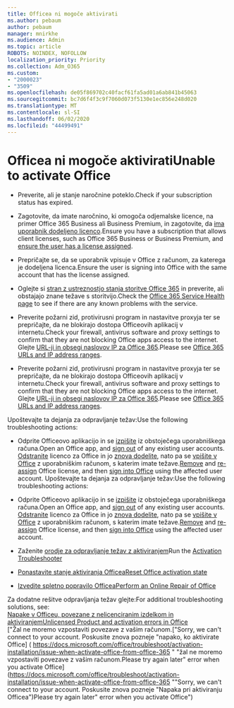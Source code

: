 ```yaml
---
title: Officea ni mogoče aktivirati
ms.author: pebaum
author: pebaum
manager: mnirkhe
ms.audience: Admin
ms.topic: article
ROBOTS: NOINDEX, NOFOLLOW
localization_priority: Priority
ms.collection: Adm_O365
ms.custom:
- "2000023"
- "3509"
ms.openlocfilehash: de05f869702c40facf61fa5ad01a6ab841b45063
ms.sourcegitcommit: bc7d6f4f3c9f7060d073f5130e1ec856e248d020
ms.translationtype: MT
ms.contentlocale: sl-SI
ms.lasthandoff: 06/02/2020
ms.locfileid: "44499491"
---
```

# <a name="unable-to-activate-office"></a><span data-ttu-id="dcf23-102">Officea ni mogoče aktivirati</span><span class="sxs-lookup"><span data-stu-id="dcf23-102">Unable to activate Office</span></span>

- <span data-ttu-id="dcf23-103">Preverite, ali je stanje naročnine poteklo.</span><span class="sxs-lookup"><span data-stu-id="dcf23-103">Check if your subscription status has expired.</span></span>
- <span data-ttu-id="dcf23-104">Zagotovite, da imate naročnino, ki omogoča odjemalske licence, na primer Office 365 Business ali Business Premium, in zagotovite, da [ima uporabnik dodeljeno licenco](https://docs.microsoft.com/microsoft-365/admin/subscriptions-and-billing/assign-licenses-to-users).</span><span class="sxs-lookup"><span data-stu-id="dcf23-104">Ensure you have a subscription that allows client licenses, such as Office 365 Business or Business Premium, and [ensure the user has a license assigned](https://docs.microsoft.com/microsoft-365/admin/subscriptions-and-billing/assign-licenses-to-users).</span></span>
- <span data-ttu-id="dcf23-105">Prepričajte se, da se uporabnik vpisuje v Office z računom, za katerega je dodeljena licenca.</span><span class="sxs-lookup"><span data-stu-id="dcf23-105">Ensure the user is signing into Office with the same account that has the license assigned.</span></span>
- <span data-ttu-id="dcf23-106">Oglejte si [stran z ustreznostjo stanja storitve Office 365](https://docs.microsoft.com/office365/enterprise/view-service-health) in preverite, ali obstajajo znane težave s storitvijo.</span><span class="sxs-lookup"><span data-stu-id="dcf23-106">Check the [Office 365 Service Health page](https://docs.microsoft.com/office365/enterprise/view-service-health) to see if there are any known problems with the service.</span></span>
- <span data-ttu-id="dcf23-107">Preverite požarni zid, protivirusni program in nastavitve proxyja ter se prepričajte, da ne blokirajo dostopa Officeovih aplikacij v internetu.</span><span class="sxs-lookup"><span data-stu-id="dcf23-107">Check your firewall, antivirus software and proxy settings to confirm that they are not blocking Office apps access to the internet.</span></span> <span data-ttu-id="dcf23-108">Glejte [URL-ji in obsegi naslovov IP za Office 365](https://docs.microsoft.com/office365/enterprise/urls-and-ip-address-ranges "URL-ji in obsegi naslovov IP za Office 365").</span><span class="sxs-lookup"><span data-stu-id="dcf23-108">Please see [Office 365 URLs and IP address ranges](https://docs.microsoft.com/office365/enterprise/urls-and-ip-address-ranges "Office 365 URLs and IP address ranges").</span></span>

- <span data-ttu-id="dcf23-109">Preverite požarni zid, protivirusni program in nastavitve proxyja ter se prepričajte, da ne blokirajo dostopa Officeovih aplikacij v internetu.</span><span class="sxs-lookup"><span data-stu-id="dcf23-109">Check your firewall, antivirus software and proxy settings to confirm that they are not blocking Office apps access to the internet.</span></span> <span data-ttu-id="dcf23-110">Glejte [URL-ji in obsegi naslovov IP za Office 365](https://docs.microsoft.com/office365/enterprise/urls-and-ip-address-ranges).</span><span class="sxs-lookup"><span data-stu-id="dcf23-110">Please see [Office 365 URLs and IP address ranges](https://docs.microsoft.com/office365/enterprise/urls-and-ip-address-ranges).</span></span>

<span data-ttu-id="dcf23-111">Upoštevajte ta dejanja za odpravljanje težav:</span><span class="sxs-lookup"><span data-stu-id="dcf23-111">Use the following troubleshooting actions:</span></span> 

- <span data-ttu-id="dcf23-112">Odprite Officeovo aplikacijo in se [izpišite](https://support.office.com/article/5a20dc11-47e9-4b6f-945d-478cb6d92071) iz obstoječega uporabniškega računa.</span><span class="sxs-lookup"><span data-stu-id="dcf23-112">Open an Office app, and [sign out](https://support.office.com/article/5a20dc11-47e9-4b6f-945d-478cb6d92071) of any existing user accounts.</span></span> <span data-ttu-id="dcf23-113">[Odstranite](https://docs.microsoft.com/microsoft-365/admin/manage/remove-licenses-from-users) licenco za Office in jo [znova dodelite](https://docs.microsoft.com/microsoft-365/admin/manage/assign-licenses-to-users), nato pa se [vpišite v Office](https://support.office.com/article/628ea040-f265-49de-b986-be09c3ebf8a9) z uporabniškim računom, s katerim imate težave.</span><span class="sxs-lookup"><span data-stu-id="dcf23-113">[Remove](https://docs.microsoft.com/microsoft-365/admin/manage/remove-licenses-from-users) and [re-assign](https://docs.microsoft.com/microsoft-365/admin/manage/assign-licenses-to-users) Office license, and then [sign into Office](https://support.office.com/article/628ea040-f265-49de-b986-be09c3ebf8a9) using the affected user account.</span></span>
<span data-ttu-id="dcf23-114">Upoštevajte ta dejanja za odpravljanje težav:</span><span class="sxs-lookup"><span data-stu-id="dcf23-114">Use the following troubleshooting actions:</span></span>

- <span data-ttu-id="dcf23-115">Odprite Officeovo aplikacijo in se [izpišite](https://support.office.com/article/5a20dc11-47e9-4b6f-945d-478cb6d92071) iz obstoječega uporabniškega računa.</span><span class="sxs-lookup"><span data-stu-id="dcf23-115">Open an Office app, and [sign out](https://support.office.com/article/5a20dc11-47e9-4b6f-945d-478cb6d92071) of any existing user accounts.</span></span> <span data-ttu-id="dcf23-116">[Odstranite](https://docs.microsoft.com/microsoft-365/admin/manage/remove-licenses-from-users?view=o365-worldwide "Odstraniti") licenco za Office in jo [znova dodelite](https://docs.microsoft.com/microsoft-365/admin/manage/assign-licenses-to-users?view=o365-worldwide "ponovno dodelite"), nato pa se [vpišite v Office](https://support.office.com/article/628ea040-f265-49de-b986-be09c3ebf8a9 "Prijavite se v Office") z uporabniškim računom, s katerim imate težave.</span><span class="sxs-lookup"><span data-stu-id="dcf23-116">[Remove](https://docs.microsoft.com/microsoft-365/admin/manage/remove-licenses-from-users?view=o365-worldwide "Remove") and [re-assign](https://docs.microsoft.com/microsoft-365/admin/manage/assign-licenses-to-users?view=o365-worldwide "re-assign") Office license, and then [sign into Office](https://support.office.com/article/628ea040-f265-49de-b986-be09c3ebf8a9 "sign into Office") using the affected user account.</span></span>
- <span data-ttu-id="dcf23-117">Zaženite [orodje za odpravljanje težav z aktiviranjem](https://aka.ms/SARA-OfficeActivation-Alchemy)</span><span class="sxs-lookup"><span data-stu-id="dcf23-117">Run the [Activation Troubleshooter](https://aka.ms/SARA-OfficeActivation-Alchemy)</span></span>
- [<span data-ttu-id="dcf23-118">Ponastavite stanje aktiviranja Officea</span><span class="sxs-lookup"><span data-stu-id="dcf23-118">Reset Office activation state</span></span>](https://docs.microsoft.com/office365/troubleshoot/activation/reset-office-365-proplus-activation-state "Ponastavitev stanja aktiviranja Officea")
- [<span data-ttu-id="dcf23-119">Izvedite spletno popravilo Officea</span><span class="sxs-lookup"><span data-stu-id="dcf23-119">Perform an Online Repair of Office</span></span>](https://support.office.com/Article/7821d4b6-7c1d-4205-aa0e-a6b40c5bb88b?wt.mc_id=Alchemy_ClientDIA)

<span data-ttu-id="dcf23-120">Za dodatne rešitve odpravljanja težav glejte:</span><span class="sxs-lookup"><span data-stu-id="dcf23-120">For additional troubleshooting solutions, see:</span></span>  
[<span data-ttu-id="dcf23-121">Napake v Officeu, povezane z nelicenciranim izdelkom in aktiviranjem</span><span class="sxs-lookup"><span data-stu-id="dcf23-121">Unlicensed Product and activation errors in Office</span></span>](https://support.office.com/Article/0d23d3c0-c19c-4b2f-9845-5344fedc4380?wt.mc_id=Alchemy_ClientDIA)  
<span data-ttu-id="dcf23-122">["Žal ne moremo vzpostaviti povezave z vašim računom.</span><span class="sxs-lookup"><span data-stu-id="dcf23-122">["Sorry, we can't connect to your account.</span></span> <span data-ttu-id="dcf23-123">Poskusite znova pozneje "napako, ko aktivirate Office] ( https://docs.microsoft.com/office/troubleshoot/activation-installation/issue-when-activate-office-from-office-365 " "žal ne moremo vzpostaviti povezave z vašim računom.</span><span class="sxs-lookup"><span data-stu-id="dcf23-123">Please try again later" error when you activate Office](https://docs.microsoft.com/office/troubleshoot/activation-installation/issue-when-activate-office-from-office-365 ""Sorry, we can't connect to your account.</span></span> <span data-ttu-id="dcf23-124">Poskusite znova pozneje "Napaka pri aktiviranju Officea")</span><span class="sxs-lookup"><span data-stu-id="dcf23-124">Please try again later" error when you activate Office")</span></span>
